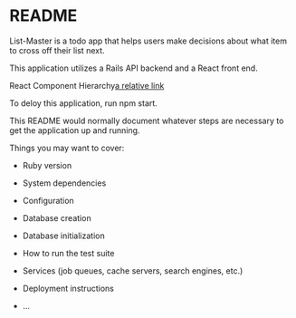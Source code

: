 # README

List-Master is a todo app that helps users make decisions about what item to cross off their list next.

This application utilizes a Rails API backend and a React front end.

React Component Hierarchy[a relative link](index.js.pdf)


To deloy this application, run npm start.



This README would normally document whatever steps are necessary to get the
application up and running.

Things you may want to cover:

* Ruby version

* System dependencies

* Configuration

* Database creation

* Database initialization

* How to run the test suite

* Services (job queues, cache servers, search engines, etc.)

* Deployment instructions

* ...
